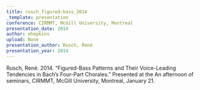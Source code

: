 ```yaml
---
title: rusch_figured-bass_2014
_template: presentation
conference: CIRMMT, McGill University, Montreal
presentation_date: 2014
author: ehopkins
upload: None
presentation_author: Rusch, René
presentation_year: 2014
---
```

Rusch, René. 2014. “Figured-Bass Patterns and Their Voice-Leading Tendencies in Bach’s Four-Part Chorales.” Presented at the An afternoon of seminars, CIRMMT, McGill University, Montreal, January 21.